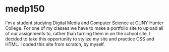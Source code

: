 # medp150
I'm a student studying Digital Media and Computer Science at CUNY Hunter College. For one of my classes we have to make a portfolio site to upload all of our assignments to, rather than turning them in on the school site. I decided to take this opportunity to stylize my site and practice CSS and HTML. I coded this site from scratch, by myself. 
